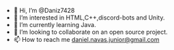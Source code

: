 - 👋 Hi, I’m @Daniz7428
- 👀 I’m interested in HTML,C++,discord-bots and Unity.
- 🌱 I’m currently learning Java.
- 💞️ I’m looking to collaborate on an open source project.
- 📫 How to reach me daniel.navas.junior@gmail.com

<!---
Daniz7428/Daniz7428 is a ✨ special ✨ repository because its `README.md` (this file) appears on your GitHub profile.
You can click the Preview link to take a look at your changes.
--->
